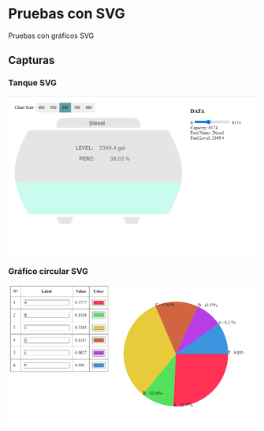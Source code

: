 # Pruebas con SVG

Pruebas con gráficos SVG

## Capturas

### Tanque SVG

![captura - captura-tank-svg-vue](images/captura-tank-svg-vue.png)

### Gráfico circular SVG

![captura - captura-statistical-graphs-svg](images/captura-statistical-graphs-svg.png)
